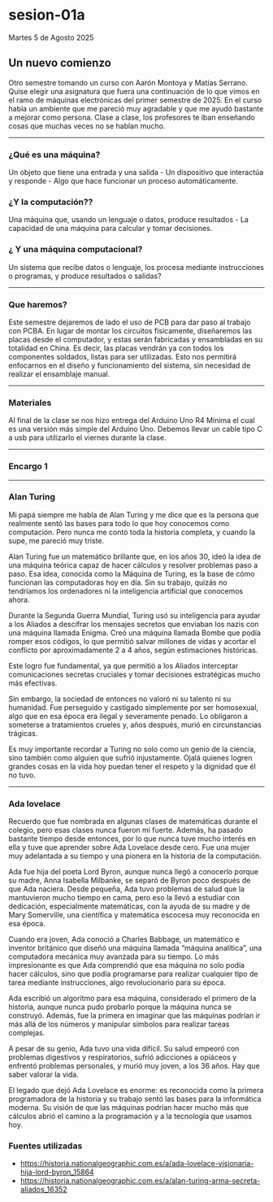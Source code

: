 # sesion-01a
Martes 5 de Agosto 2025

## Un nuevo comienzo

Otro semestre tomando un curso con Aarón Montoya y Matías Serrano. Quise elegir una asignatura que fuera una continuación de lo que vimos en el ramo de máquinas electrónicas del primer semestre de 2025. En el curso había un ambiente que me pareció muy agradable y que me ayudó bastante a mejorar como persona. Clase a clase, los profesores te iban enseñando cosas que muchas veces no se hablan mucho.

***
### ¿Qué es una máquina?

Un objeto que tiene una entrada y una salida - Un dispositivo que interactúa y responde - Algo que hace funcionar un proceso automáticamente.

### ¿Y la computación?? 

Una máquina que, usando un lenguaje o datos, produce resultados - La capacidad de una máquina para calcular y tomar decisiones.

### ¿ Y una máquina computacional?

Un sistema que recibe datos o lenguaje, los procesa mediante instrucciones o programas, y produce resultados o salidas?

***
### Que haremos?

Este semestre dejaremos de lado el uso de PCB para dar paso al trabajo con PCBA. En lugar de montar los circuitos físicamente, diseñaremos las placas desde el computador, y estas serán fabricadas y ensambladas en su totalidad en China. Es decir, las placas vendrán ya con todos los componentes soldados, listas para ser utilizadas. Esto nos permitirá enfocarnos en el diseño y funcionamiento del sistema, sin necesidad de realizar el ensamblaje manual. 

***

### Materiales

Al final de la clase se nos hizo entrega del Arduino Uno R4 Mínima el cual es una versión más simple del Arduino Uno. Debemos llevar un cable tipo C a usb para utilizarlo el viernes durante la clase. 

***

### Encargo 1

***

### Alan Turing 

Mi papá siempre me habla de Alan Turing y me dice que es la persona que realmente sentó las bases para todo lo que hoy conocemos como computación. Pero nunca me contó toda la historia completa, y cuando la supe, me pareció muy triste.

Alan Turing fue un matemático brillante que, en los años 30, ideó la idea de una máquina teórica capaz de hacer cálculos y resolver problemas paso a paso. Esa idea, conocida como la Máquina de Turing, es la base de cómo funcionan las computadoras hoy en día. Sin su trabajo, quizás no tendríamos los ordenadores ni la inteligencia artificial que conocemos ahora.

Durante la Segunda Guerra Mundial, Turing usó su inteligencia para ayudar a los Aliados a descifrar los mensajes secretos que enviaban los nazis con una máquina llamada Enigma. Creó una máquina llamada Bombe que podía romper esos códigos, lo que permitió salvar millones de vidas y acortar el conflicto por aproximadamente 2 a 4 años, según estimaciones históricas.

Este logro fue fundamental, ya que permitió a los Aliados interceptar comunicaciones secretas cruciales y tomar decisiones estratégicas mucho más efectivas.

Sin embargo, la sociedad de entonces no valoró ni su talento ni su humanidad. Fue perseguido y castigado simplemente por ser homosexual, algo que en esa época era ilegal y severamente penado. Lo obligaron a someterse a tratamientos crueles y, años después, murió en circunstancias trágicas.

Es muy importante recordar a Turing no solo como un genio de la ciencia, sino también como alguien que sufrió injustamente. Ojalá quienes logren grandes cosas en la vida hoy puedan tener el respeto y la dignidad que él no tuvo.

***

### Ada lovelace 

Recuerdo que fue nombrada en algunas clases de matemáticas durante el colegio, pero esas clases nunca fueron mi fuerte. Además, ha pasado bastante tiempo desde entonces, por lo que nunca tuve mucho interés en ella y tuve que aprender sobre Ada Lovelace desde cero. Fue una mujer muy adelantada a su tiempo y una pionera en la historia de la computación.

Ada fue hija del poeta Lord Byron, aunque nunca llegó a conocerlo porque su madre, Anna Isabella Milbanke, se separó de Byron poco después de que Ada naciera. Desde pequeña, Ada tuvo problemas de salud que la mantuvieron mucho tiempo en cama, pero eso la llevó a estudiar con dedicación, especialmente matemáticas, con la ayuda de su madre y de Mary Somerville, una científica y matemática escocesa muy reconocida en esa época.

Cuando era joven, Ada conoció a Charles Babbage, un matemático e inventor británico que diseñó una máquina llamada “máquina analítica”, una computadora mecánica muy avanzada para su tiempo. Lo más impresionante es que Ada comprendió que esa máquina no solo podía hacer cálculos, sino que podía programarse para realizar cualquier tipo de tarea mediante instrucciones, algo revolucionario para su época.

Ada escribió un algoritmo para esa máquina, considerado el primero de la historia, aunque nunca pudo probarlo porque la máquina nunca se construyó. Además, fue la primera en imaginar que las máquinas podrían ir más allá de los números y manipular símbolos para realizar tareas complejas.

A pesar de su genio, Ada tuvo una vida difícil. Su salud empeoró con problemas digestivos y respiratorios, sufrió adicciones a opiáceos y enfrentó problemas personales, y murió muy joven, a los 36 años. Hay que saber valorar la vida.

El legado que dejó Ada Lovelace es enorme: es reconocida como la primera programadora de la historia y su trabajo sentó las bases para la informática moderna. Su visión de que las máquinas podrían hacer mucho más que cálculos abrió el camino a la programación y a la tecnología que usamos hoy.


### Fuentes utilizadas 
* <https://historia.nationalgeographic.com.es/a/ada-lovelace-visionaria-hija-lord-byron_15864>
* <https://historia.nationalgeographic.com.es/a/alan-turing-arma-secreta-aliados_16352>

